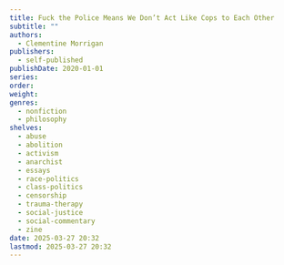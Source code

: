 ```yaml
---
title: Fuck the Police Means We Don’t Act Like Cops to Each Other
subtitle: ""
authors:
  - Clementine Morrigan
publishers:
  - self-published
publishDate: 2020-01-01
series: 
order: 
weight: 
genres:
  - nonfiction
  - philosophy
shelves:
  - abuse
  - abolition
  - activism
  - anarchist
  - essays
  - race-politics
  - class-politics
  - censorship
  - trauma-therapy
  - social-justice
  - social-commentary
  - zine
date: 2025-03-27 20:32
lastmod: 2025-03-27 20:32
---
```

